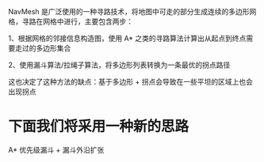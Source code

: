 NavMesh 是广泛使用的一种寻路技术，将地图中可走的部分生成连续的多边形网格，寻路在网格中进行，主要包含两步：

1、根据网格的邻接信息构造图，使用 A* 之类的寻路算法计算出从起点到终点需要走过的多边形集合

2、使用漏斗算法/拉绳子算法，将多边形列表转换为一条最优的拐点路径

这也决定了这种方法的缺点：基于多边形 + 拐点会导致在一些平坦的区域上也会出现拐点

# 下面我们将采用一种新的思路

A* 优先级漏斗 + 漏斗外沿扩张
